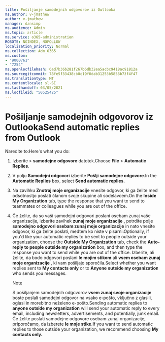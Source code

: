```yaml
---
title: Pošiljanje samodejnih odgovorov iz Outlooka
ms.author: v-jmathew
author: v-jmathew
manager: dansimp
ms.audience: Admin
ms.topic: article
ms.service: o365-administration
ROBOTS: NOINDEX, NOFOLLOW
localization_priority: Normal
ms.collection: Adm_O365
ms.custom:
- "9000761"
- "7254"
ms.openlocfilehash: 6ad7b36b281f267b6db32ea5acbc9418ac91812a
ms.sourcegitcommit: 78fe9f33438cb0c19f0dab31253b5853b73f4f47
ms.translationtype: MT
ms.contentlocale: sl-SI
ms.lasthandoff: 03/05/2021
ms.locfileid: "50525425"
---
```

# <a name="send-automatic-replies-from-outlook"></a><span data-ttu-id="f2a47-102">Pošiljanje samodejnih odgovorov iz Outlooka</span><span class="sxs-lookup"><span data-stu-id="f2a47-102">Send automatic replies from Outlook</span></span>

<span data-ttu-id="f2a47-103">Naredite to:</span><span class="sxs-lookup"><span data-stu-id="f2a47-103">Here's what you do:</span></span>

1. <span data-ttu-id="f2a47-104">Izberite   >  **samodejne odgovore** datotek.</span><span class="sxs-lookup"><span data-stu-id="f2a47-104">Choose **File** > **Automatic Replies**.</span></span>
2. <span data-ttu-id="f2a47-105">V polju **Samodejni odgovori** izberite **Pošlji samodejne odgovore**.</span><span class="sxs-lookup"><span data-stu-id="f2a47-105">In the **Automatic Replies** box, select **Send automatic replies**.</span></span>
3. <span data-ttu-id="f2a47-106">Na zavihku **Znotraj moje organizacije** vnesite odgovor, ki ga želite med odsotnostjo poslati članom svoje skupine ali sodelavcem.</span><span class="sxs-lookup"><span data-stu-id="f2a47-106">On the **Inside My Organization** tab, type the response that you want to send to teammates or colleagues while you are out of the office.</span></span>
4. <span data-ttu-id="f2a47-107">Če želite, da so vaši samodejni odgovori poslani osebam zunaj vaše organizacije, izberite zavihek **zunaj moje organizacije** , potrdite polje **samodejno odgovori osebam zunaj moje organizacije** in nato vnesite odgovor, ki ga želite poslati, medtem ko niste v pisarni.</span><span class="sxs-lookup"><span data-stu-id="f2a47-107">Optionally, if you'd like your automatic replies to be sent to people outside your organization, choose the **Outside My Organization** tab, check the **Auto-reply to people outside my organization** box, and then type the response you want to send while you are out of the office.</span></span> <span data-ttu-id="f2a47-108">Izberite, ali želite, da bodo odgovori poslani **le mojim stikom** ali **vsem osebam zunaj moje organizacije** , ki vam pošiljajo sporočila.</span><span class="sxs-lookup"><span data-stu-id="f2a47-108">Select whether you want replies sent to **My contacts only** or to **Anyone outside my organization** who sends you messages.</span></span>

    > [!NOTE]
    > <span data-ttu-id="f2a47-109">S pošiljanjem samodejnih odgovorov **vsem zunaj svoje organizacije** boste poslali samodejni odgovor na vsako e-pošto, vključno z glasili, oglasi in morebitno neželeno e-pošto.</span><span class="sxs-lookup"><span data-stu-id="f2a47-109">Sending automatic replies to **anyone outside my organization** will send your automatic reply to every email, including newsletters, advertisements, and potentially, junk email.</span></span> <span data-ttu-id="f2a47-110">Če želite poslati samodejne odgovore osebam zunaj organizacije, priporočamo, da izberete **le moje stike.**</span><span class="sxs-lookup"><span data-stu-id="f2a47-110">If you want to send automatic replies to those outside your organization, we recommend choosing **My contacts only.**</span></span>
